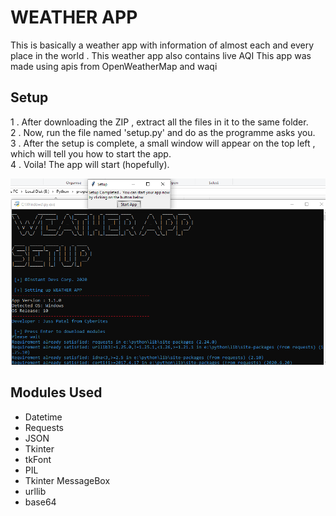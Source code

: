 # WEATHER APP
This is basically a weather app with information of almost each and every place in the world . This weather app also contains live AQI
This app was made using apis from OpenWeatherMap and waqi
## Setup
1 . After downloading the ZIP , extract all the files in it to the same folder.<br>
2 . Now, run the file named 'setup.py' and do as the programme asks you.<br>
3 . After the setup is complete, a small window will appear on the top left , which 
will tell you how to start the app.<br>
4 . Voila! The app will start (hopefully).<br>

<img src="https://github.com/jusspatel/global-weather/blob/main/Screenshot%20(119).png"></img>
## Modules Used
* Datetime
* Requests
* JSON
* Tkinter
* tkFont
* PIL
* Tkinter MessageBox
* urllib
* base64
